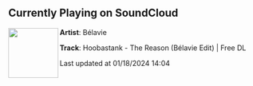 ## Currently Playing on SoundCloud

[<img align="left" width="100" src="https://i1.sndcdn.com/artworks-q0r006pk8VJrxzS3-YRwzHg-t500x500.jpg">](https://soundcloud.com/belavie/the-reason?in=saxurn/sets/cmittka-b)

**Artist**: Bélavie 

**Track**: Hoobastank - The Reason (Bélavie Edit) | Free DL

Last updated at 01/18/2024 14:04
